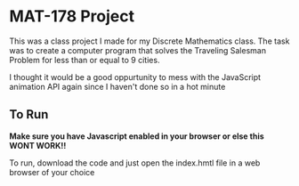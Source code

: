 # MAT-178 Project
This was a class project I made for my Discrete Mathematics class. The task was to create a computer program that solves the Traveling Salesman Problem for less than or equal to 9 cities.

I thought it would be a good oppurtunity to mess with the JavaScript animation API again since I haven't done so in a hot minute

## To Run
**Make sure you have Javascript enabled in your browser or else this WONT WORK!!**

To run, download the code and just open the index.hmtl file in a web browser of your choice